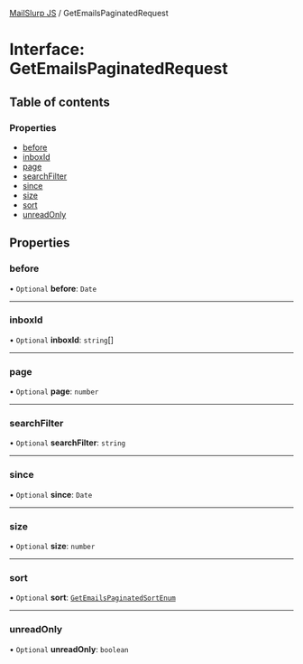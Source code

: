 [MailSlurp JS](../README.md) / GetEmailsPaginatedRequest

# Interface: GetEmailsPaginatedRequest

## Table of contents

### Properties

- [before](GetEmailsPaginatedRequest.md#before)
- [inboxId](GetEmailsPaginatedRequest.md#inboxid)
- [page](GetEmailsPaginatedRequest.md#page)
- [searchFilter](GetEmailsPaginatedRequest.md#searchfilter)
- [since](GetEmailsPaginatedRequest.md#since)
- [size](GetEmailsPaginatedRequest.md#size)
- [sort](GetEmailsPaginatedRequest.md#sort)
- [unreadOnly](GetEmailsPaginatedRequest.md#unreadonly)

## Properties

### before

• `Optional` **before**: `Date`

___

### inboxId

• `Optional` **inboxId**: `string`[]

___

### page

• `Optional` **page**: `number`

___

### searchFilter

• `Optional` **searchFilter**: `string`

___

### since

• `Optional` **since**: `Date`

___

### size

• `Optional` **size**: `number`

___

### sort

• `Optional` **sort**: [`GetEmailsPaginatedSortEnum`](../enums/GetEmailsPaginatedSortEnum.md)

___

### unreadOnly

• `Optional` **unreadOnly**: `boolean`
